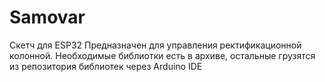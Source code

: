 # Samovar
Скетч для ESP32
Предназначен для управления ректификационной колонной. Необходимые библиотки есть в архиве, остальные грузятся из репозитория библиотек через Arduino IDE
